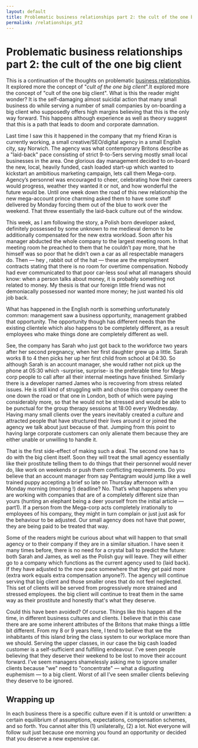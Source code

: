 ```yaml
---
layout: default
title: Problematic business relationships part 2: the cult of the one big client
permalink: /relationships_pt2
---
```


# Problematic business relationships part 2: the cult of the one big client

This is a continuation of the thoughts on problematic [business relationships](/2015/02/01/relationships.html). It explored more the concept of "*cult of the one big client*".It explored more the concept of "cult of the one big client". What is this the reader might wonder? It is the self-damaging almost suicidal action that many small business do while serving a number of small companies by on-boarding a big client who supposedly offers high margins believing that this is the only way forward. This happens although experience as well as theory suggest that this is a path that leads to doom and corporate damnation.

Last time I saw this it happened in the company that my friend Kiran is currently working, a small creative/SEO/digital agency in a small English city, say Norwich. The agency was what contemporary Britons describe as a "laid-back" pace consisting of strict 9-to-5ers serving mostly small local businesses in the area. One glorious day management decided to on-board the new, local, heavily funded, cash loaded start-up which wanted to kickstart an ambitious marketing campaign, lets call them Mega-corp. Agency’s personnel was encouraged to cheer, celebrating how their careers would progress, weather they wanted it or not, and how wonderful the future would be. Until one week down the road of this new relationship the new mega-account prince charming asked them to have some stuff delivered by Monday forcing them out of the blue to work over the weekend. That threw essentially the laid-back culture out of the window.

This week, as I am following the story, a Polish born developer asked, definitely possessed by some unknown to me medieval demon to be additionally compensated for the new extra workload. Soon after his manager abducted the whole company to the largest meeting room. In that meeting room he preached to them that he couldn’t pay more, that he himself was so poor that he didn’t own a car as all respectable managers do. Then — hey , rabbit out of the hat — these are the employment contracts stating that there is no room for overtime compensation. Nobody had ever communicated to that poor car-less soul what all managers should know: when a person talks about money, it is probably something not related to money. My thesis is that our foreign little friend was not demoniacally possessed nor wanted more money; he just wanted his old job back.

What has happened in the English north is something unfortunately common: management saw a business opportunity, management grabbed that opportunity. The opportunity though has different needs than the existing clientele which also happens to be completely different, as a result employees who make things done are completely different as well.

See, the company has Sarah who just got back to the workforce two years after her second pregnancy, when her first daughter grew up a little. Sarah works 8 to 4 then picks her up her first child from school at 04:30. So although Sarah is an account manager, she would rather not pick up the phone at 05:30 which -surprise, surprise- is the preferable time for Mega-corp people to call after all their internal meetings have finished. Similarly there is a developer named James who is recovering from stress related issues. He is still kind of struggling with and chose this company oveer the one down the road or that one in London, both of which were paying considerably more, so that he would not be stressed and would be able to be punctual for the group therapy sessions at 18:00 every Wednesday. Having many small clients over the years inevitably created a *culture* and attracted people that have structured their lives around it or joined the agency we talk about just because of that. Jumping from this point to having large corporate customers can only alienate them because they are either unable or unwilling to handle it.

That is the first side-effect of making such a deal. The second one has to do with the big client itself. Soon they will treat the small agency essentially like their prostitute telling them to do things that their personnel would never do, like work on weekends or push them conflicting requirements. Do you believe that an account manager from say Pentagram would jump like a well trained puppy accepting a brief so late on Thursday afternoon with a Monday morning (morning !) deadline? No. That’s what happens when you are working with companies that are of a completely different size than yours (hunting an elephant being a deer yourself from the initial article — part1). If a person from the Mega-corp acts completely irrationally to employees of his company, they might in turn complain or just just ask for the behaviour to be adjusted. Our small agency does not have that power, they are being paid to be treated that way.

Some of the readers might be curious about what will happen to that small agency or to their company if they are in a similar situation. I have seen it many times before, there is no need for a crystal ball to predict the future: both Sarah and James, as well as the Polish guy will leave. They will either go to a company which functions as the current agency used to (laid back). If they have adjusted to the now pace somewhere that they get paid more (extra work equals extra compensation anyone?). The agency will continue serving that big client and those smaller ones that do not feel neglected. This set of clients will be served from progressively more strained and stressed employees. the big client will continue to treat them in the same way as their prostitute and honestly that's what they deserve.

Could this have been avoided? Of course. Things like this happen all the time, in different business cultures and clients. I believe that in this case there are are some inherent attributes of the Britons that make things a little bit different. From my 8 or 9 years here, I tend to believe that we the inhabitants of this island bring the class system to our workplace more than we should. Serving the upper classes, in our case the big cash loaded customer is a self-sufficient and fulfilling endeavour. I’ve seen people believing that they deserve their weekend to be lost to move their account forward. I’ve seem managers shamelessly asking me to ignore smaller clients because "we" need to "concentrate" — what a disgusting euphemism — to a big client. Worst of all I’ve seen smaller clients believing they deserve to be ignored.

## Wrapping up

In each business there is a specific culture even if it is untold or unwritten: a certain equilibrium of assumptions, expectations, compensation schemes, and so forth. You cannot alter this (1) unilaterally, (2) a lot. Not everyone will follow suit just because one morning you found an opportunity or decided that you deserve a new expensive car.

